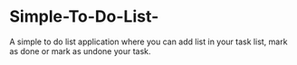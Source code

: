 # Simple-To-Do-List-
A simple to do list application where you can add list in your task list, mark as done or mark as undone your task.
